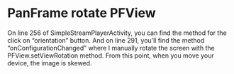 # PanFrame rotate PFView

On line 256 of SimpleStreamPlayerActivity, you can find the method for the click on “orientation” button. And on line 291, you’ll find the method “onConfigurationChanged” where I manually rotate the screen with the PFView.setViewRotation method. From this point, when you move your device, the image is skewed.
